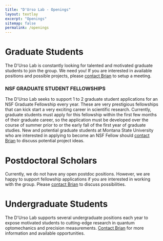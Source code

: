 ```yaml
---
title: "D'Urso Lab - Openings"
layout: textlay
excerpt: "Openings"
sitemap: false
permalink: /openings
---
```


# Graduate Students
The D'Urso Lab is constantly looking for talented and motivated graduate students to join the group.  We need you! If you are interested in available positions and possible projects, please [contact Brian](mailto:durso@montana.edu) to setup a meeting.

### NSF GRADUATE STUDENT FELLOWSHIPS
The D'Urso Lab seeks to support 1 to 2 graduate student applications for an NSF Graduate Fellowship every year. These are very prestigious fellowships that can kick start a very exciting career in scientific research. Currently, graduate students must apply for this fellowship within the first few months of their graduate career, so the application must be developed over the course of summer prior to or the early fall of the first year of graduate studies. New and potential graduate students at Montana State University who are interested in applying to become an NSF Fellow should [contact Brian](mailto:durso@montana.edu) to discuss potential project ideas.

# Postdoctoral Scholars
Currently, we do not have any open postdoc positions. However, we are happy to support fellowship applications if you are interested in working with the group. Please [contact Brian](mailto:durso@montana.edu) to discuss possibilities. 

# Undergraduate Students
The D'Urso Lab supports several undergraduate positions each year to expose motivated students to cutting-edge research in quantum optomechanics and precision measurements. [Contact Brian](mailto:durso@montana.edu) for more information and available opportunities.
